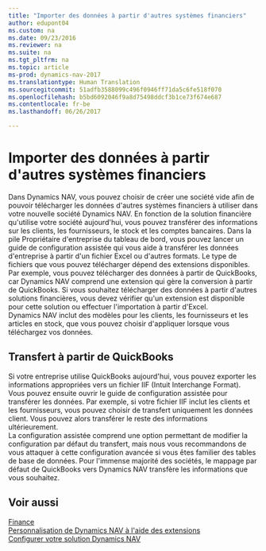 ```yaml
---
title: "Importer des données à partir d'autres systèmes financiers"
author: edupont04
ms.custom: na
ms.date: 09/23/2016
ms.reviewer: na
ms.suite: na
ms.tgt_pltfrm: na
ms.topic: article
ms-prod: dynamics-nav-2017
ms.translationtype: Human Translation
ms.sourcegitcommit: 51adfb3588099c496f0946ff71da5c6fe518f070
ms.openlocfilehash: b5bd6092046f9a8d75498ddcf3b1ce73f674e687
ms.contentlocale: fr-be
ms.lasthandoff: 06/26/2017

---
```


# <a name="import-data-from-other-finance-systems"></a>Importer des données à partir d'autres systèmes financiers
Dans Dynamics NAV, vous pouvez choisir de créer une société vide afin de pouvoir télécharger les données d'autres systèmes financiers à utiliser dans votre nouvelle société Dynamics NAV. En fonction de la solution financière qu'utilise votre société aujourd'hui, vous pouvez transférer des informations sur les clients, les fournisseurs, le stock et les comptes bancaires.
Dans la pile Propriétaire d'entreprise du tableau de bord, vous pouvez lancer un guide de configuration assistée qui vous aide à transférer les données d'entreprise à partir d'un fichier Excel ou d'autres formats. Le type de fichiers que vous pouvez télécharger dépend des extensions disponibles. Par exemple, vous pouvez télécharger des données à partir de QuickBooks, car Dynamics NAV comprend une extension qui gère la conversion à partir de QuickBooks. Si vous souhaitez télécharger des données à partir d'autres solutions financières, vous devez vérifier qu'un extension est disponible pour cette solution ou effectuer l'importation à partir d'Excel.  
Dynamics NAV inclut des modèles pour les clients, les fournisseurs et les articles en stock, que vous pouvez choisir d'appliquer lorsque vous téléchargez vos données.  

## <a name="transfer-from-quickbooks"></a>Transfert à partir de QuickBooks
Si votre entreprise utilise QuickBooks aujourd'hui, vous pouvez exporter les informations appropriées vers un fichier IIF (Intuit Interchange Format). Vous pouvez ensuite ouvrir le guide de configuration assistée pour transférer les données.
Par exemple, si votre fichier IIF inclut les clients et les fournisseurs, vous pouvez choisir de transfert uniquement les données client. Vous pouvez alors transférer le reste des informations ultérieurement.  
La configuration assistée comprend une option permettant de modifier la configuration par défaut du transfert, mais nous vous recommandons de vous attaquer à cette configuration avancée si vous êtes familier des tables de base de données. Pour l'immense majorité des sociétés, le mappage par défaut de QuickBooks vers Dynamics NAV transfère les informations que vous souhaitez.

## <a name="see-also"></a>Voir aussi
[Finance](finance-setup.md)  
[Personnalisation de Dynamics NAV à l'aide des extensions](ui-extensions.md)   
[Configurer votre solution Dynamics NAV](setup.md)

